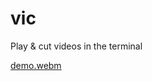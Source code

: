 # vic

Play & cut videos in the terminal

[demo.webm](https://github.com/user-attachments/assets/89d099d0-21fe-482b-b793-03fa053c79ad)
